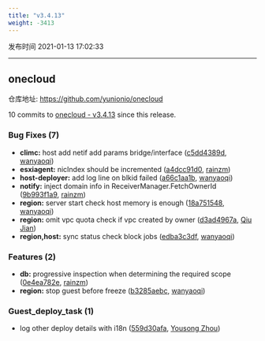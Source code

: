 ```yaml
---
title: "v3.4.13"
weight: -3413
---
```


发布时间 2021-01-13 17:02:33

---
## onecloud

仓库地址: https://github.com/yunionio/onecloud

10 commits to [onecloud - v3.4.13] since this release.

### Bug Fixes (7)
- **climc:** host add netif add params bridge/interface ([c5dd4389d](https://github.com/yunionio/onecloud/commit/c5dd4389d36e28657f46954f61f76a16fb426f29), [wanyaoqi](mailto:wanyaoqi@yunionyun.com))
- **esxiagent:** nicIndex should be incremented ([a4dcc91d0](https://github.com/yunionio/onecloud/commit/a4dcc91d0d915f3843b800a45d119f8d97be9f77), [rainzm](mailto:mjoycarry@gmail.com))
- **host-deployer:** add log line on blkid failed ([a66c1aa1b](https://github.com/yunionio/onecloud/commit/a66c1aa1ba78b12ab8bc5aa26bf4a5982f9b00cc), [wanyaoqi](mailto:wanyaoqi@yunionyun.com))
- **notify:** inject domain info in ReceiverManager.FetchOwnerId ([9b993f1a9](https://github.com/yunionio/onecloud/commit/9b993f1a99cbcc4f2b3d26ee7bbbe8f198642656), [rainzm](mailto:mjoycarry@gmail.com))
- **region:** server start check host memory is enough ([18a751548](https://github.com/yunionio/onecloud/commit/18a751548cdcdafffd77ab6cc97ba63921e5dd84), [wanyaoqi](mailto:wanyaoqi@yunionyun.com))
- **region:** omit vpc quota check if vpc created by owner ([d3ad4967a](https://github.com/yunionio/onecloud/commit/d3ad4967a956d971349db1a5ac1c139afa09f6af), [Qiu Jian](mailto:qiujian@yunionyun.com))
- **region,host:** sync status check block jobs ([edba3c3df](https://github.com/yunionio/onecloud/commit/edba3c3dfc07916638afef5a20680af223a05a88), [wanyaoqi](mailto:wanyaoqi@yunionyun.com))

### Features (2)
- **db:** progressive inspection when determining the required scope ([0e4ea782e](https://github.com/yunionio/onecloud/commit/0e4ea782e11d12e6464d83527f16eb00403980fa), [rainzm](mailto:mjoycarry@gmail.com))
- **region:** stop guest before freeze ([b3285aebc](https://github.com/yunionio/onecloud/commit/b3285aebce22ac34c630c9ad33a2f892e1b2e888), [wanyaoqi](mailto:wanyaoqi@yunionyun.com))

### Guest_deploy_task (1)
- log other deploy details with i18n ([559d30afa](https://github.com/yunionio/onecloud/commit/559d30afa8298c59220d778289b71057264c9a89), [Yousong Zhou](mailto:zhouyousong@yunionyun.com))

[onecloud - v3.4.13]: https://github.com/yunionio/onecloud/compare/v3.4.12...v3.4.13
